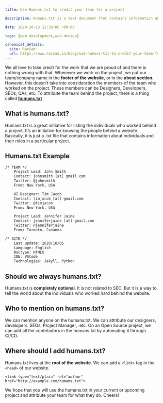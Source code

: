 ```yaml
---
title: Use Humans.txt to credit your team for a project

description: Humans.txt is a text document that contains information about the individuals who worked on the project.

date: 2020-10-13 12:30:00 +00:00

tags: [web-development,web-design]

canonical_details:
  site: RavSam
  url: https://www.ravsam.in/blog/use-humans-txt-to-credit-your-team-for-project/
---
```


We all love to take credit for the work that we are proud of and there is nothing wrong with that. Whenever we work on the project, we put our team/company name in the **footer of the website**, or in the **about section**. However, this doesn’t take into consideration the members of the team who worked on the project. These members can be Designers, Developers, SEOs, QAs, etc. To attribute the team behind the project, there is a thing called [**humans.txt**](http://humanstxt.org/)

What is humans.txt?
-------------------

Humans.txt is a great initiative for listing the individuals who worked behind a project. It’s an initiative for knowing the people behind a website. Basically, it is just a .txt file that contains information about individuals and their roles in a particular project.

Humans.txt Example
------------------

```txt
/* TEAM */
    Project Lead: John Smith
    Contact: johnsmith [at] gmail.com
    Twitter: @johnsmith
    From: New York, USA

    UI Designer: Tim Jacob
    Contact: timjacob [at] gmail.com
    Twitter: @timjacob
    From: New York, USA

    Project Lead: Jennifer Jaine
    Contact: jenniferjaine [at] gmail.com
    Twitter: @jenniferjaine
    From: Toronto, Cananda

/* SITE */
    Last update: 2020/10/05
    Language: English
    Doctype: HTML5
    IDE: VSCode
    Technologies: Jekyll, Python
```

Should we always humans.txt?
----------------------------

Humans.txt is **completely optional**. It is not related to SEO. But it is a way to tell the world about the individuals who worked hard behind the website.

Who to mention on humans.txt?
-----------------------------

We can mention anyone on the humans.txt. We can attribute our designers, developers, SEOs, Project Manager, .etc. On an Open Source project, we can add all the contributors in the humans.txt by automating it through CI/CD.

Where should I add humans.txt?
------------------------------

Humans.txt lives at the **root of the website**. We can add a `<link>` tag in the `<head>` of our website.

```
<link type="text/plain" rel="author" href="http://example.com/humans.txt">
```

We hope that you will use the humans.txt in your current or upcoming project and attribute your team for what they do. Cheers!
    